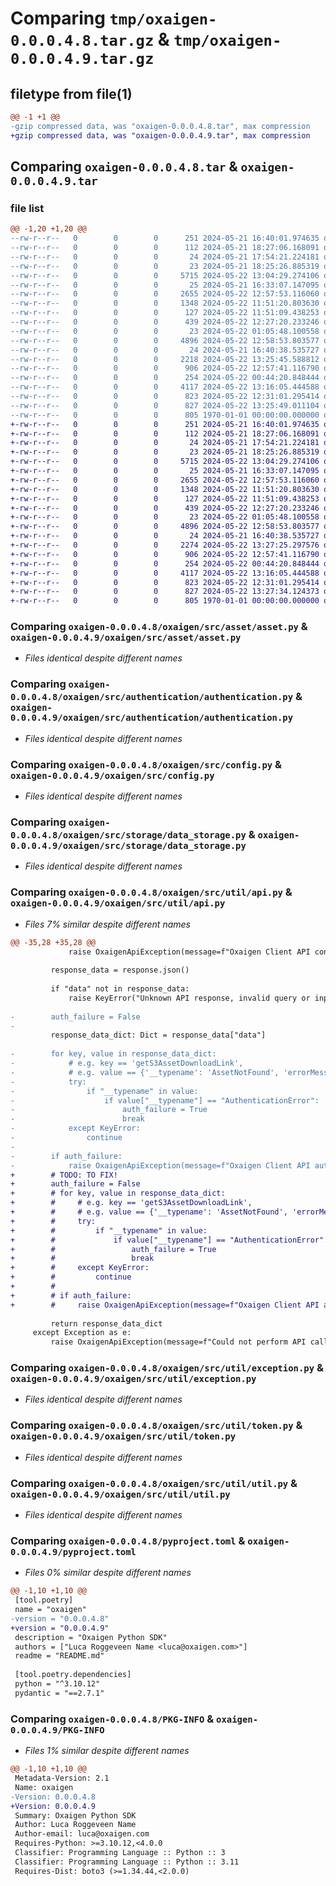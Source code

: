 # Comparing `tmp/oxaigen-0.0.0.4.8.tar.gz` & `tmp/oxaigen-0.0.0.4.9.tar.gz`

## filetype from file(1)

```diff
@@ -1 +1 @@
-gzip compressed data, was "oxaigen-0.0.0.4.8.tar", max compression
+gzip compressed data, was "oxaigen-0.0.0.4.9.tar", max compression
```

## Comparing `oxaigen-0.0.0.4.8.tar` & `oxaigen-0.0.0.4.9.tar`

### file list

```diff
@@ -1,20 +1,20 @@
--rw-r--r--   0        0        0      251 2024-05-21 16:40:01.974635 oxaigen-0.0.0.4.8/README.md
--rw-r--r--   0        0        0      112 2024-05-21 18:27:06.168091 oxaigen-0.0.0.4.8/oxaigen/__init__.py
--rw-r--r--   0        0        0       24 2024-05-21 17:54:21.224181 oxaigen-0.0.0.4.8/oxaigen/src/__init__.py
--rw-r--r--   0        0        0       23 2024-05-21 18:25:26.885319 oxaigen-0.0.0.4.8/oxaigen/src/asset/__init__.py
--rw-r--r--   0        0        0     5715 2024-05-22 13:04:29.274106 oxaigen-0.0.0.4.8/oxaigen/src/asset/asset.py
--rw-r--r--   0        0        0       25 2024-05-21 16:33:07.147095 oxaigen-0.0.0.4.8/oxaigen/src/authentication/__init__.py
--rw-r--r--   0        0        0     2655 2024-05-22 12:57:53.116060 oxaigen-0.0.0.4.8/oxaigen/src/authentication/authentication.py
--rw-r--r--   0        0        0     1348 2024-05-22 11:51:20.803630 oxaigen-0.0.0.4.8/oxaigen/src/config.py
--rw-r--r--   0        0        0      127 2024-05-22 11:51:09.438253 oxaigen-0.0.0.4.8/oxaigen/src/constant.py
--rw-r--r--   0        0        0      439 2024-05-22 12:27:20.233246 oxaigen-0.0.0.4.8/oxaigen/src/main.py
--rw-r--r--   0        0        0       23 2024-05-22 01:05:48.100558 oxaigen-0.0.0.4.8/oxaigen/src/storage/__init__.py
--rw-r--r--   0        0        0     4896 2024-05-22 12:58:53.803577 oxaigen-0.0.0.4.8/oxaigen/src/storage/data_storage.py
--rw-r--r--   0        0        0       24 2024-05-21 16:40:38.535727 oxaigen-0.0.0.4.8/oxaigen/src/util/__init__.py
--rw-r--r--   0        0        0     2218 2024-05-22 13:25:45.588812 oxaigen-0.0.0.4.8/oxaigen/src/util/api.py
--rw-r--r--   0        0        0      906 2024-05-22 12:57:41.116790 oxaigen-0.0.0.4.8/oxaigen/src/util/exception.py
--rw-r--r--   0        0        0      254 2024-05-22 00:44:20.848444 oxaigen-0.0.0.4.8/oxaigen/src/util/logging.py
--rw-r--r--   0        0        0     4117 2024-05-22 13:16:05.444588 oxaigen-0.0.0.4.8/oxaigen/src/util/token.py
--rw-r--r--   0        0        0      823 2024-05-22 12:31:01.295414 oxaigen-0.0.0.4.8/oxaigen/src/util/util.py
--rw-r--r--   0        0        0      827 2024-05-22 13:25:49.011104 oxaigen-0.0.0.4.8/pyproject.toml
--rw-r--r--   0        0        0      805 1970-01-01 00:00:00.000000 oxaigen-0.0.0.4.8/PKG-INFO
+-rw-r--r--   0        0        0      251 2024-05-21 16:40:01.974635 oxaigen-0.0.0.4.9/README.md
+-rw-r--r--   0        0        0      112 2024-05-21 18:27:06.168091 oxaigen-0.0.0.4.9/oxaigen/__init__.py
+-rw-r--r--   0        0        0       24 2024-05-21 17:54:21.224181 oxaigen-0.0.0.4.9/oxaigen/src/__init__.py
+-rw-r--r--   0        0        0       23 2024-05-21 18:25:26.885319 oxaigen-0.0.0.4.9/oxaigen/src/asset/__init__.py
+-rw-r--r--   0        0        0     5715 2024-05-22 13:04:29.274106 oxaigen-0.0.0.4.9/oxaigen/src/asset/asset.py
+-rw-r--r--   0        0        0       25 2024-05-21 16:33:07.147095 oxaigen-0.0.0.4.9/oxaigen/src/authentication/__init__.py
+-rw-r--r--   0        0        0     2655 2024-05-22 12:57:53.116060 oxaigen-0.0.0.4.9/oxaigen/src/authentication/authentication.py
+-rw-r--r--   0        0        0     1348 2024-05-22 11:51:20.803630 oxaigen-0.0.0.4.9/oxaigen/src/config.py
+-rw-r--r--   0        0        0      127 2024-05-22 11:51:09.438253 oxaigen-0.0.0.4.9/oxaigen/src/constant.py
+-rw-r--r--   0        0        0      439 2024-05-22 12:27:20.233246 oxaigen-0.0.0.4.9/oxaigen/src/main.py
+-rw-r--r--   0        0        0       23 2024-05-22 01:05:48.100558 oxaigen-0.0.0.4.9/oxaigen/src/storage/__init__.py
+-rw-r--r--   0        0        0     4896 2024-05-22 12:58:53.803577 oxaigen-0.0.0.4.9/oxaigen/src/storage/data_storage.py
+-rw-r--r--   0        0        0       24 2024-05-21 16:40:38.535727 oxaigen-0.0.0.4.9/oxaigen/src/util/__init__.py
+-rw-r--r--   0        0        0     2274 2024-05-22 13:27:25.297576 oxaigen-0.0.0.4.9/oxaigen/src/util/api.py
+-rw-r--r--   0        0        0      906 2024-05-22 12:57:41.116790 oxaigen-0.0.0.4.9/oxaigen/src/util/exception.py
+-rw-r--r--   0        0        0      254 2024-05-22 00:44:20.848444 oxaigen-0.0.0.4.9/oxaigen/src/util/logging.py
+-rw-r--r--   0        0        0     4117 2024-05-22 13:16:05.444588 oxaigen-0.0.0.4.9/oxaigen/src/util/token.py
+-rw-r--r--   0        0        0      823 2024-05-22 12:31:01.295414 oxaigen-0.0.0.4.9/oxaigen/src/util/util.py
+-rw-r--r--   0        0        0      827 2024-05-22 13:27:34.124373 oxaigen-0.0.0.4.9/pyproject.toml
+-rw-r--r--   0        0        0      805 1970-01-01 00:00:00.000000 oxaigen-0.0.0.4.9/PKG-INFO
```

### Comparing `oxaigen-0.0.0.4.8/oxaigen/src/asset/asset.py` & `oxaigen-0.0.0.4.9/oxaigen/src/asset/asset.py`

 * *Files identical despite different names*

### Comparing `oxaigen-0.0.0.4.8/oxaigen/src/authentication/authentication.py` & `oxaigen-0.0.0.4.9/oxaigen/src/authentication/authentication.py`

 * *Files identical despite different names*

### Comparing `oxaigen-0.0.0.4.8/oxaigen/src/config.py` & `oxaigen-0.0.0.4.9/oxaigen/src/config.py`

 * *Files identical despite different names*

### Comparing `oxaigen-0.0.0.4.8/oxaigen/src/storage/data_storage.py` & `oxaigen-0.0.0.4.9/oxaigen/src/storage/data_storage.py`

 * *Files identical despite different names*

### Comparing `oxaigen-0.0.0.4.8/oxaigen/src/util/api.py` & `oxaigen-0.0.0.4.9/oxaigen/src/util/api.py`

 * *Files 7% similar despite different names*

```diff
@@ -35,28 +35,28 @@
             raise OxaigenApiException(message=f"Oxaigen Client API connection error: {str(response.text)}")
 
         response_data = response.json()
 
         if "data" not in response_data:
             raise KeyError("Unknown API response, invalid query or input arguments provided.")
 
-        auth_failure = False
-
         response_data_dict: Dict = response_data["data"]
 
-        for key, value in response_data_dict:
-            # e.g. key == 'getS3AssetDownloadLink',
-            # e.g. value == {'__typename': 'AssetNotFound', 'errorMessage': 'Asset with asset key ["xxx"] not found.'}
-            try:
-                if "__typename" in value:
-                    if value["__typename"] == "AuthenticationError":
-                        auth_failure = True
-                        break
-            except KeyError:
-                continue
-
-        if auth_failure:
-            raise OxaigenApiException(message=f"Oxaigen Client API authentication error: please login again!")
+        # TODO: TO FIX!
+        auth_failure = False
+        # for key, value in response_data_dict:
+        #     # e.g. key == 'getS3AssetDownloadLink',
+        #     # e.g. value == {'__typename': 'AssetNotFound', 'errorMessage': 'Asset with asset key ["xxx"] not found.'}
+        #     try:
+        #         if "__typename" in value:
+        #             if value["__typename"] == "AuthenticationError":
+        #                 auth_failure = True
+        #                 break
+        #     except KeyError:
+        #         continue
+        #
+        # if auth_failure:
+        #     raise OxaigenApiException(message=f"Oxaigen Client API authentication error: please login again!")
 
         return response_data_dict
     except Exception as e:
         raise OxaigenApiException(message=f"Could not perform API call, error: {str(e)}")
```

### Comparing `oxaigen-0.0.0.4.8/oxaigen/src/util/exception.py` & `oxaigen-0.0.0.4.9/oxaigen/src/util/exception.py`

 * *Files identical despite different names*

### Comparing `oxaigen-0.0.0.4.8/oxaigen/src/util/token.py` & `oxaigen-0.0.0.4.9/oxaigen/src/util/token.py`

 * *Files identical despite different names*

### Comparing `oxaigen-0.0.0.4.8/oxaigen/src/util/util.py` & `oxaigen-0.0.0.4.9/oxaigen/src/util/util.py`

 * *Files identical despite different names*

### Comparing `oxaigen-0.0.0.4.8/pyproject.toml` & `oxaigen-0.0.0.4.9/pyproject.toml`

 * *Files 0% similar despite different names*

```diff
@@ -1,10 +1,10 @@
 [tool.poetry]
 name = "oxaigen"
-version = "0.0.0.4.8"
+version = "0.0.0.4.9"
 description = "Oxaigen Python SDK"
 authors = ["Luca Roggeveen Name <luca@oxaigen.com>"]
 readme = "README.md"
 
 [tool.poetry.dependencies]
 python = "^3.10.12"
 pydantic = "==2.7.1"
```

### Comparing `oxaigen-0.0.0.4.8/PKG-INFO` & `oxaigen-0.0.0.4.9/PKG-INFO`

 * *Files 1% similar despite different names*

```diff
@@ -1,10 +1,10 @@
 Metadata-Version: 2.1
 Name: oxaigen
-Version: 0.0.0.4.8
+Version: 0.0.0.4.9
 Summary: Oxaigen Python SDK
 Author: Luca Roggeveen Name
 Author-email: luca@oxaigen.com
 Requires-Python: >=3.10.12,<4.0.0
 Classifier: Programming Language :: Python :: 3
 Classifier: Programming Language :: Python :: 3.11
 Requires-Dist: boto3 (>=1.34.44,<2.0.0)
```

